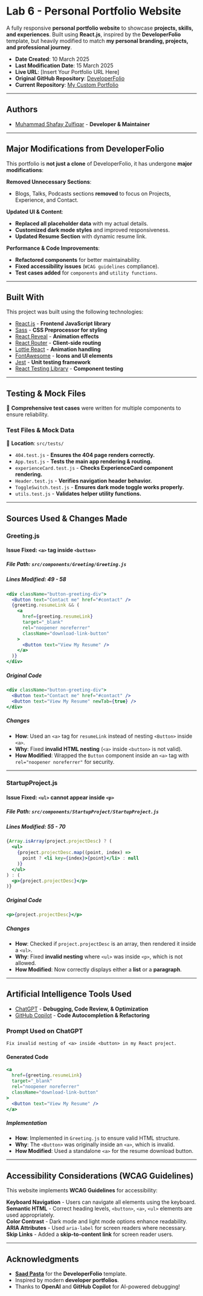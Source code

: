 # **Lab 6 - Personal Portfolio Website**

A fully responsive **personal portfolio website** to showcase **projects, skills, and experiences**. Built using **React.js**, inspired by the **DeveloperFolio** template, but heavily modified to match **my personal branding, projects, and professional journey**.

- **Date Created**: 10 March 2025  
- **Last Modification Date**: 15 March 2025  
- **Live URL**: [Insert Your Portfolio URL Here]  
- **Original GitHub Repository**: [DeveloperFolio](https://github.com/saadpasta/developerFolio)  
- **Current Repository**: [My Custom Portfolio](https://github.com/msz-coder/Portfolio-V2)  

---

## **Authors**

- [Muhammad Shafay Zulfiqar](m.shafay@dal.ca) - **Developer & Maintainer**  

---

## **Major Modifications from DeveloperFolio**

This portfolio is **not just a clone** of DeveloperFolio, it has undergone **major modifications**:

**Removed Unnecessary Sections**:  
- Blogs, Talks, Podcasts sections **removed** to focus on Projects, Experience, and Contact.  

**Updated UI & Content**:  
- **Replaced all placeholder data** with my actual details.  
- **Customized dark mode styles** and improved responsiveness.  
- **Updated Resume Section** with dynamic resume link.  

**Performance & Code Improvements**:  
- **Refactored components** for better maintainability.  
- **Fixed accessibility issues** (`WCAG guidelines` compliance).  
- **Test cases added** for `components` and `utility functions`.  

---

## **Built With**

This project was built using the following technologies:

- [React.js](https://react.dev/) - **Frontend JavaScript library**  
- [Sass](https://sass-lang.com/) - **CSS Preprocessor for styling**  
- [React Reveal](https://www.react-reveal.com/) - **Animation effects**  
- [React Router](https://reactrouter.com/) - **Client-side routing**  
- [Lottie React](https://github.com/LottieFiles/lottie-react) - **Animation handling**  
- [FontAwesome](https://fontawesome.com/) - **Icons and UI elements**  
- [Jest](https://jestjs.io/) - **Unit testing framework**  
- [React Testing Library](https://testing-library.com/docs/react-testing-library/intro/) - **Component testing**  

---

## **Testing & Mock Files**

🧪 **Comprehensive test cases** were written for multiple components to ensure reliability.

### **Test Files & Mock Data**
📂 **Location**: `src/tests/`  
- `404.test.js` - **Ensures the 404 page renders correctly.**  
- `App.test.js` - **Tests the main app rendering & routing.**  
- `experienceCard.test.js` - **Checks ExperienceCard component rendering.**  
- `Header.test.js` - **Verifies navigation header behavior.**  
- `ToggleSwitch.test.js` - **Ensures dark mode toggle works properly.**  
- `utils.test.js` - **Validates helper utility functions.**  

---

## **Sources Used & Changes Made**

### **Greeting.js**
#### **Issue Fixed: `<a>` tag inside `<button>`**
##### **File Path**: `src/components/Greeting/Greeting.js`
##### **Lines Modified: 49 - 58**
```jsx
<div className="button-greeting-div">
  <Button text="Contact me" href="#contact" />
  {greeting.resumeLink && (
    <a
      href={greeting.resumeLink}
      target="_blank"
      rel="noopener noreferrer"
      className="download-link-button"
    >
      <Button text="View My Resume" />
    </a>
  )}
</div>
```
##### **Original Code**
```jsx
<div className="button-greeting-div">
  <Button text="Contact me" href="#contact" />
  <Button text="View My Resume" newTab={true} />
</div>
```
##### **Changes**
- **How**: Used an `<a>` tag for `resumeLink` instead of nesting `<Button>` inside `<a>`.
- **Why**: Fixed **invalid HTML nesting** (`<a>` inside `<button>` is not valid).
- **How Modified**: Wrapped the `Button` component inside an `<a>` tag with `rel="noopener noreferrer"` for security.

---

### **StartupProject.js**
#### **Issue Fixed: `<ul>` cannot appear inside `<p>`**
##### **File Path**: `src/components/StartupProject/StartupProject.js`
##### **Lines Modified: 55 - 70**
```jsx
{Array.isArray(project.projectDesc) ? (
  <ul>
    {project.projectDesc.map((point, index) =>
      point ? <li key={index}>{point}</li> : null
    )}
  </ul>
) : (
  <p>{project.projectDesc}</p>
)}
```
##### **Original Code**
```jsx
<p>{project.projectDesc}</p>
```
##### **Changes**
- **How**: Checked if `project.projectDesc` is an array, then rendered it inside a `<ul>`.
- **Why**: Fixed **invalid nesting** where `<ul>` was inside `<p>`, which is not allowed.
- **How Modified**: Now correctly displays either a **list** or a **paragraph**.

---

## **Artificial Intelligence Tools Used**

- [ChatGPT](https://openai.com/chatgpt) - **Debugging, Code Review, & Optimization**  
- [GitHub Copilot](https://github.com/features/copilot) - **Code Autocompletion & Refactoring**  

### **Prompt Used on ChatGPT**
```
Fix invalid nesting of <a> inside <button> in my React project.
```
#### **Generated Code**
```jsx
<a
  href={greeting.resumeLink}
  target="_blank"
  rel="noopener noreferrer"
  className="download-link-button"
>
  <Button text="View My Resume" />
</a>
```
##### **Implementation**
- **How**: Implemented in `Greeting.js` to ensure valid HTML structure.
- **Why**: The `<Button>` was originally inside an `<a>`, which is invalid.
- **How Modified**: Used a standalone `<a>` for the resume download button.

---

## **Accessibility Considerations (WCAG Guidelines)**

This website implements **WCAG Guidelines** for accessibility:

**Keyboard Navigation** - Users can navigate all elements using the keyboard.  
**Semantic HTML** - Correct heading levels, `<button>`, `<a>`, `<ul>` elements are used appropriately.  
**Color Contrast** - Dark mode and light mode options enhance readability.  
**ARIA Attributes** - Used `aria-label` for screen readers where necessary.  
**Skip Links** - Added a **skip-to-content link** for screen reader users.  

---

## **Acknowledgments**

- **[Saad Pasta](https://github.com/saadpasta)** for the **DeveloperFolio** template.  
- Inspired by modern **developer portfolios**.  
- Thanks to **OpenAI** and **GitHub Copilot** for AI-powered debugging!  

